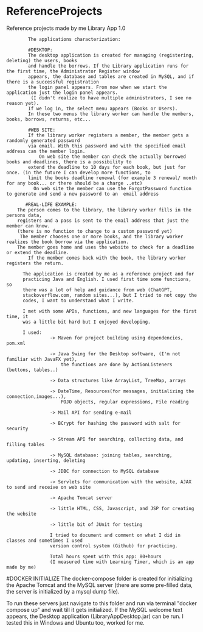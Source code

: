 # ReferenceProjects
Reference projects made by me
			        			 Library App 1.0
 
 			The applications characterization:
 			
 			#DESKTOP:
 			The desktop application is created for managing (registering, deleting) the users, books
 			and handle the borrows.	If the Library application runs for the first time, the Administrator Register window
 			appears, the database and tables are created in MySQL, and if there is a successful registration
 			the login panel appears. From now when we start the application just the login panel appears.
 			 (I didn't realize to have multiple administrators, I see no reason yet).
 			If we log in, the select menu appears (Books or Users).
 			In these two menus the library worker can handle the members, books, borrows, returns, etc... 	 
 
 			#WEB SITE:
 			If the library worker registers a member, the member gets a randomly generated password 
 			via email. With this password and with the specified email address can the member login.
       			On web site the member can check the actually borrowed books and deadlines, there is a possibility to
 			extend the deadline to 10 days for each book, but just for once. (in the future I can develop more functions, to 
 			limit the books deadline renewal (for example 3 renewal/ month for any book... or there should be a charge ..etc)
 		      On web site the member can use the ForgotPassword function to generate and send a new password to an  email address
 
 	       #REAL-LIFE EXAMPLE:
   		The person comes to the library, the library worker fills in the persons data,
   		registers and a pass is sent to the email address that just the member can know. 
   		(there is no function to change to a custom password yet)
   		 The member chooses one or more books, and the library worker realizes the book borrow via the application.
   		The member goes home and uses the website to check for a deadline or extend the deadline. 
 			If the member comes back with the book, the library worker registers the return. 
 
          The application is created by me as a reference project and for
          practicing Java and English. I used first time some functions, so
          there was a lot of help and guidance from web (ChatGPT,
          stackoverflow.com, random sites...), but I tried to not copy the
          codes, I want to understand what I write.
 
          I met with some APIs, functions, and new languages for the first time, it
          was a little bit hard but I enjoyed developing.
  
          I used: 	
          			-> Maven for project building using dependencies, pom.xml
          
          			-> Java Swing for the Desktop software, (I'm not familiar with JavaFX yet), 
          				the functions are done by ActionListeners (buttons, tables..) 
          
          			-> Data structures like ArrayList, TreeMap, arrays
          
          			-> DateTime, Resources(for messages, initializing the connection,images...),
          	  	  		POJO objects, regular expressions, File reading
          
          			-> Mail API for sending e-mail
          
          			-> BCrypt for hashing the password with salt for security
          
          			-> Stream API for searching, collecting data, and filling tables 
          
          			-> MySQL database: joining tables, searching, updating, inserting, deleting 
          
          			-> JDBC for connection to MySQL database
          			
          			-> Servlets for communication with the website, AJAX to send and receive on web site 			
  
 					-> Apache Tomcat server
 
 					-> little HTML, CSS, Javascript, and JSP for creating the website
 
 					-> little bit of JUnit for testing 
 
					I tried to document and comment on what I did in classes and sometimes I used 
 					version control system (Github) for practicing.
 					
 					Total hours spent with this app: 80+hours 
 					(I measured time with Learning Timer, which is an app made by me) 


#DOCKER INITIALIZE
The docker-compose folder is created for initializing the Apache Tomcat and the MySQL server (there are some pre-filled data, the server is initialized by a mysql dump file).

To run these servers just navigate to this folder and run via terminal "docker compose up" and wait till it gets initialized.
If the MySQL welcome text appears, the Desktop application (LibraryAppDesktop.jar) can be run.
I tested this in Windows and Ubuntu too, worked for me.
